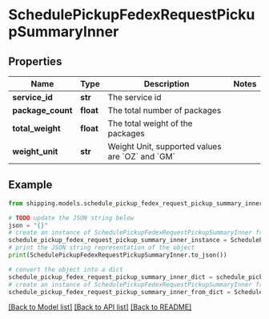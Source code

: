 # SchedulePickupFedexRequestPickupSummaryInner


## Properties

Name | Type | Description | Notes
------------ | ------------- | ------------- | -------------
**service_id** | **str** | The service id | 
**package_count** | **float** | The total number of packages | 
**total_weight** | **float** | The total weight of the packages | 
**weight_unit** | **str** | Weight Unit, supported values are &#x60;OZ&#x60; and &#x60;GM&#x60; | 

## Example

```python
from shipping.models.schedule_pickup_fedex_request_pickup_summary_inner import SchedulePickupFedexRequestPickupSummaryInner

# TODO update the JSON string below
json = "{}"
# create an instance of SchedulePickupFedexRequestPickupSummaryInner from a JSON string
schedule_pickup_fedex_request_pickup_summary_inner_instance = SchedulePickupFedexRequestPickupSummaryInner.from_json(json)
# print the JSON string representation of the object
print(SchedulePickupFedexRequestPickupSummaryInner.to_json())

# convert the object into a dict
schedule_pickup_fedex_request_pickup_summary_inner_dict = schedule_pickup_fedex_request_pickup_summary_inner_instance.to_dict()
# create an instance of SchedulePickupFedexRequestPickupSummaryInner from a dict
schedule_pickup_fedex_request_pickup_summary_inner_from_dict = SchedulePickupFedexRequestPickupSummaryInner.from_dict(schedule_pickup_fedex_request_pickup_summary_inner_dict)
```
[[Back to Model list]](../README.md#documentation-for-models) [[Back to API list]](../README.md#documentation-for-api-endpoints) [[Back to README]](../README.md)


